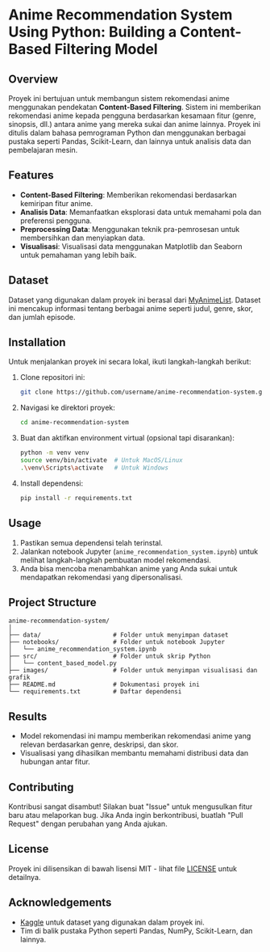 # Anime Recommendation System Using Python: Building a Content-Based Filtering Model

## Overview
Proyek ini bertujuan untuk membangun sistem rekomendasi anime menggunakan pendekatan **Content-Based Filtering**. Sistem ini memberikan rekomendasi anime kepada pengguna berdasarkan kesamaan fitur (genre, sinopsis, dll.) antara anime yang mereka sukai dan anime lainnya. Proyek ini ditulis dalam bahasa pemrograman Python dan menggunakan berbagai pustaka seperti Pandas, Scikit-Learn, dan lainnya untuk analisis data dan pembelajaran mesin.

## Features
- **Content-Based Filtering**: Memberikan rekomendasi berdasarkan kemiripan fitur anime.
- **Analisis Data**: Memanfaatkan eksplorasi data untuk memahami pola dan preferensi pengguna.
- **Preprocessing Data**: Menggunakan teknik pra-pemrosesan untuk membersihkan dan menyiapkan data.
- **Visualisasi**: Visualisasi data menggunakan Matplotlib dan Seaborn untuk pemahaman yang lebih baik.

## Dataset
Dataset yang digunakan dalam proyek ini berasal dari [MyAnimeList](https://www.kaggle.com/CooperUnion/anime-recommendations-database). Dataset ini mencakup informasi tentang berbagai anime seperti judul, genre, skor, dan jumlah episode.

## Installation
Untuk menjalankan proyek ini secara lokal, ikuti langkah-langkah berikut:

1. Clone repositori ini:
   ```bash
   git clone https://github.com/username/anime-recommendation-system.git
   ```
   
2. Navigasi ke direktori proyek:
   ```bash
   cd anime-recommendation-system
   ```
   
3. Buat dan aktifkan environment virtual (opsional tapi disarankan):
   ```bash
   python -m venv venv
   source venv/bin/activate  # Untuk MacOS/Linux
   .\venv\Scripts\activate   # Untuk Windows
   ```

4. Install dependensi:
   ```bash
   pip install -r requirements.txt
   ```

## Usage
1. Pastikan semua dependensi telah terinstal.
2. Jalankan notebook Jupyter (`anime_recommendation_system.ipynb`) untuk melihat langkah-langkah pembuatan model rekomendasi.
3. Anda bisa mencoba menambahkan anime yang Anda sukai untuk mendapatkan rekomendasi yang dipersonalisasi.

## Project Structure
```
anime-recommendation-system/
│
├── data/                    # Folder untuk menyimpan dataset
├── notebooks/               # Folder untuk notebook Jupyter
│   └── anime_recommendation_system.ipynb
├── src/                     # Folder untuk skrip Python
│   └── content_based_model.py
├── images/                  # Folder untuk menyimpan visualisasi dan grafik
├── README.md                # Dokumentasi proyek ini
└── requirements.txt         # Daftar dependensi
```

## Results
- Model rekomendasi ini mampu memberikan rekomendasi anime yang relevan berdasarkan genre, deskripsi, dan skor.
- Visualisasi yang dihasilkan membantu memahami distribusi data dan hubungan antar fitur.

## Contributing
Kontribusi sangat disambut! Silakan buat "Issue" untuk mengusulkan fitur baru atau melaporkan bug. Jika Anda ingin berkontribusi, buatlah "Pull Request" dengan perubahan yang Anda ajukan.

## License
Proyek ini dilisensikan di bawah lisensi MIT - lihat file [LICENSE](LICENSE) untuk detailnya.

## Acknowledgements
- [Kaggle](https://www.kaggle.com/) untuk dataset yang digunakan dalam proyek ini.
- Tim di balik pustaka Python seperti Pandas, NumPy, Scikit-Learn, dan lainnya.
